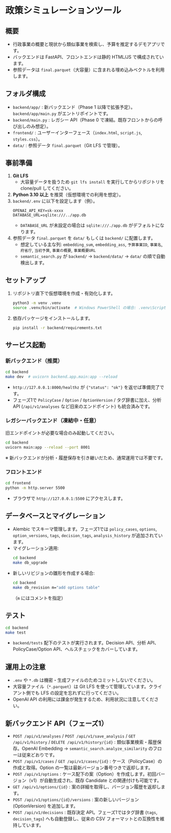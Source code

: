 # 政策シミュレーションツール

## 概要
- 行政事業の概要と現状から類似事業を検索し、予算を推定するデモアプリです。
- バックエンドは FastAPI、フロントエンドは静的 HTML/JS で構成されています。
- 参照データは `final.parquet`（大容量）に含まれる埋め込みベクトルを利用します。

## フォルダ構成
- `backend/app/` : 新バックエンド（Phase 1 以降で拡張予定）。`backend/app/main.py` がエントリポイントです。
- `backend/main.py` : レガシー API（Phase 0 で凍結。既存フロントからの呼び出しのみ想定）。
- `frontend/` : ユーザーインターフェース（`index.html`, `script.js`, `styles.css`）。
- `data/` : 参照データ `final.parquet`（Git LFS で管理）。

## 事前準備
1. **Git LFS**
   - 大容量データを扱うため `git lfs install` を実行してからリポジトリを clone/pull してください。
2. **Python 3.10 以上** を推奨（仮想環境での利用を想定）。
3. `backend/.env` に以下を設定します（例）。
   ```env
   OPENAI_API_KEY=sk-xxxx
   DATABASE_URL=sqlite:///../app.db
   ```
   - `DATABASE_URL` が未設定の場合は `sqlite:///./app.db` がデフォルトになります。
4. 参照データ `final.parquet` を `data/` もしくは `backend/` に配置します。
   - 想定している主な列: `embedding_sum`, `embedding_ass`, `予算事業ID`, `事業名`, `府省庁`, `当初予算`, `事業の概要`, `事業概要URL`
   - `semantic_search.py` が `backend/` → `backend/data/` → `data/` の順で自動検出します。

## セットアップ
1. リポジトリ直下で仮想環境を作成・有効化します。
   ```bash
   python3 -m venv .venv
   source .venv/bin/activate  # Windows PowerShell の場合: .venv\Scripts\Activate.ps1
   ```
2. 依存パッケージをインストールします。
   ```bash
   pip install -r backend/requirements.txt
   ```

## サービス起動

### 新バックエンド（推奨）
```bash
cd backend
make dev  # uvicorn backend.app.main:app --reload
```
- `http://127.0.0.1:8000/healthz` が `{"status": "ok"}` を返せば準備完了です。
- フェーズ1で `PolicyCase` / `Option` / `OptionVersion` / タグ辞書に加え、分析 API (`/api/v1/analyses` など旧来のエンドポイント) も統合済みです。

### レガシーバックエンド（凍結中・任意）
旧エンドポイントが必要な場合のみ起動してください。
```bash
cd backend
uvicorn main:app --reload --port 8001
```
※ 新バックエンドが分析・履歴保存を引き継いだため、通常運用では不要です。

### フロントエンド
```bash
cd frontend
python -m http.server 5500
```
- ブラウザで `http://127.0.0.1:5500` にアクセスします。

## データベースとマイグレーション
- Alembic でスキーマ管理します。フェーズ1では `policy_cases`, `options`, `option_versions`, `tags`, `decision_tags`, `analysis_history` が追加されています。
- マイグレーション適用:
  ```bash
  cd backend
  make db_upgrade
  ```
- 新しいリビジョンの雛形を作成する場合:
  ```bash
  cd backend
  make db_revision m="add options table"
  ```
  （`m` にはコメントを指定）

## テスト
```bash
cd backend
make test
```
- `backend/tests` 配下のテストが実行されます。Decision API、分析 API、PolicyCase/Option API、ヘルスチェックをカバーしています。

## 運用上の注意
- `.env` や `*.db` は機密・生成ファイルのためコミットしないでください。
- 大容量ファイル（`*.parquet`）は Git LFS を使って管理しています。クライアント側でも LFS の設定を忘れずに行ってください。
- OpenAI API の利用には課金が発生するため、利用状況に注意してください。

## 新バックエンド API（フェーズ1）
- `POST /api/v1/analyses` / `POST /api/v1/save_analysis` / `GET /api/v1/history` / `DELETE /api/v1/history/{id}` : 類似事業検索・履歴保存。OpenAI Embedding → `semantic_search.analyze_similarity` のフローは従来どおりです。
- `POST /api/v1/cases` / `GET /api/v1/cases/{id}` : ケース（PolicyCase）の作成と取得。Option の一覧は最新バージョン番号つきで返却します。
- `POST /api/v1/options` : ケース配下の案（Option）を作成します。初回バージョン（v1）が自動生成され、既存 Candidate との関連付けも可能です。
- `GET /api/v1/options/{id}` : 案の詳細を取得し、バージョン履歴を返却します。
- `POST /api/v1/options/{id}/versions` : 案の新しいバージョン (OptionVersion) を追加します。
- `POST /api/v1/decisions` : 既存決定 API。フェーズ1ではタグ辞書 (`tags`, `decision_tags`) へも自動登録し、従来の CSV フォーマットとの互換性を維持しています。
